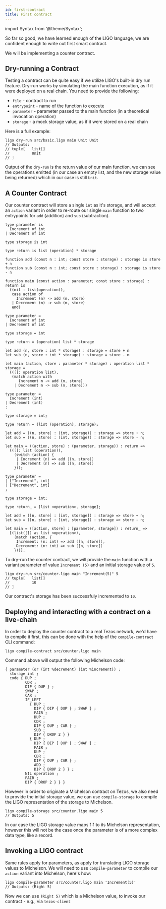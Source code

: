 ```yaml
---
id: first-contract
title: First contract
---
```


import Syntax from '@theme/Syntax';

So far so good, we have learned enough of the LIGO language, we are
confident enough to write out first smart contract.

We will be implementing a counter contract.

## Dry-running a Contract

Testing a contract can be quite easy if we utilize LIGO's built-in dry
run feature. Dry-run works by simulating the main function execution,
as if it were deployed on a real chain. You need to provide the
following:

- `file` - contract to run
- `entrypoint` - name of the function to execute
- `parameter` - parameter passed to the main function (in a
  theoretical invocation operation)
- `storage` - a mock storage value, as if it were stored on a real chain

Here is a full example:


```shell
ligo dry-run src/basic.ligo main Unit Unit
// Outputs:
// tuple[   list[]
//          Unit
// ]
```


Output of the `dry-run` is the return value of our main function, we
can see the operations emitted (in our case an empty list, and the new
storage value being returned) which in our case is still `Unit`.

## A Counter Contract

Our counter contract will store a single `int` as it's storage, and
will accept an `action` variant in order to re-route our single `main`
function to two entrypoints for `add` (addition) and `sub`
(subtraction).

<Syntax syntax="pascaligo">

```pascaligo
type parameter is
  Increment of int
| Decrement of int

type storage is int

type return is list (operation) * storage

function add (const n : int; const store : storage) : storage is store + n
function sub (const n : int; const store : storage) : storage is store - n

function main (const action : parameter; const store : storage) : return is
  ((nil : list(operation)),
   case action of
     Increment (n) -> add (n, store)
   | Decrement (n) -> sub (n, store)
   end)
```

</Syntax>
<Syntax syntax="cameligo">

```cameligo
type parameter =
  Increment of int
| Decrement of int

type storage = int

type return = (operation) list * storage

let add (n, store : int * storage) : storage = store + n
let sub (n, store : int * storage) : storage = store - n

let main (action, store : parameter * storage) : operation list * storage =
  (([]: operation list),
   (match action with
      Increment n -> add (n, store)
    | Decrement n -> sub (n, store)))
```

</Syntax>

<Syntax syntax="reasonligo">

```reasonligo
type parameter =
  Increment (int)
| Decrement (int)
;

type storage = int;

type return = (list (operation), storage);

let add = ((n, store) : (int, storage)) : storage => store + n;
let sub = ((n, store) : (int, storage)) : storage => store - n;

let main = ((action, store) : (parameter, storage)) : return =>
  (([]: list (operation)),
    (switch (action) {
     | Increment (n) => add ((n, store))
     | Decrement (n) => sub ((n, store))
    }));
```

</Syntax>

<Syntax syntax="jsligo">

```jsligo
type parameter =
| ["Increment", int]
| ["Decrement", int]
;

type storage = int;

type return_ = [list <operation>, storage];

let add = ([n, store] : [int, storage]) : storage => store + n;
let sub = ([n, store] : [int, storage]) : storage => store - n;

let main = ([action, store] : [parameter, storage]) : return_ =>
  [(list([]) as list <operation>),
    (match (action, {
     Increment: (n: int) => add ([n, store]),
     Decrement: (n: int) => sub ([n, store])
    }))];
```

</Syntax>

To dry-run the counter contract, we will provide the `main` function
with a variant parameter of value `Increment (5)` and an initial
storage value of `5`.

```shell
ligo dry-run src/counter.ligo main "Increment(5)" 5
// tuple[   list[]
//          10
// ]
```


Our contract's storage has been successfuly incremented to `10`.

## Deploying and interacting with a contract on a live-chain

In order to deploy the counter contract to a real Tezos network, we'd
have to compile it first, this can be done with the help of the
`compile-contract` CLI command:

```shell
ligo compile-contract src/counter.ligo main
```

Command above will output the following Michelson code:


```michelson
{ parameter (or (int %decrement) (int %increment)) ;
  storage int ;
  code { DUP ;
         CDR ;
         DIP { DUP } ;
         SWAP ;
         CAR ;
         IF_LEFT
           { DUP ;
             DIP { DIP { DUP } ; SWAP } ;
             PAIR ;
             DUP ;
             CDR ;
             DIP { DUP ; CAR } ;
             SUB ;
             DIP { DROP 2 } }
           { DUP ;
             DIP { DIP { DUP } ; SWAP } ;
             PAIR ;
             DUP ;
             CDR ;
             DIP { DUP ; CAR } ;
             ADD ;
             DIP { DROP 2 } } ;
         NIL operation ;
         PAIR ;
         DIP { DROP 2 } } }
```

However in order to originate a Michelson contract on Tezos, we also
need to provide the initial storage value, we can use
`compile-storage` to compile the LIGO representation of the storage to
Michelson.

```shell
ligo compile-storage src/counter.ligo main 5
// Outputs: 5
```

In our case the LIGO storage value maps 1:1 to its Michelson
representation, however this will not be the case once the parameter
is of a more complex data type, like a record.

## Invoking a LIGO contract

Same rules apply for parameters, as apply for translating LIGO storage
values to Michelson. We will need to use `compile-parameter` to
compile our `action` variant into Michelson, here's how:

```shell
ligo compile-parameter src/counter.ligo main 'Increment(5)'
// Outputs: (Right 5)
```


Now we can use `(Right 5)` which is a Michelson value, to invoke our
contract - e.g., via `tezos-client`
